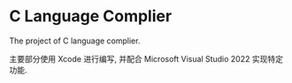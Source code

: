 # C Language Complier

The project of C language complier.

主要部分使用 Xcode 进行编写, 并配合 Microsoft Visual Studio 2022 实现特定功能.

